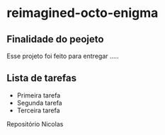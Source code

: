 # reimagined-octo-enigma

## Finalidade do peojeto
Esse projeto foi feito para entregar .....

## Lista de tarefas
- Primeira tarefa
- Segunda tarefa
- Terceira tarefa

Repositório Nicolas
